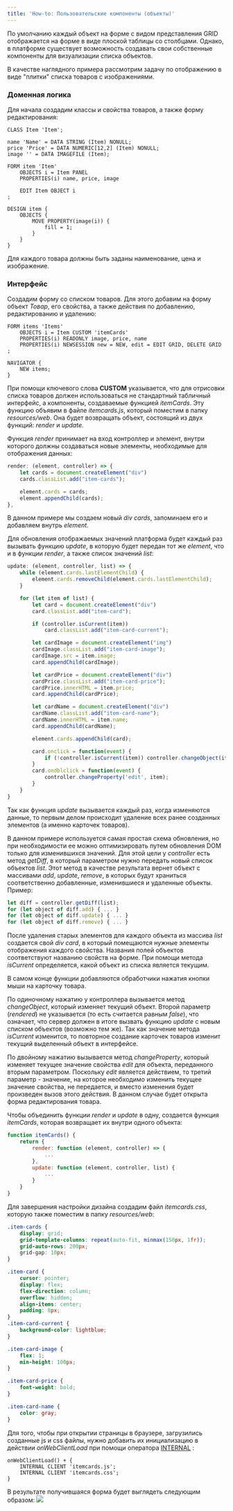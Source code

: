 ```yaml
---
title: 'How-to: Пользовательские компоненты (объекты)'
---
```


По умолчанию каждый объект на форме с видом представления GRID отображается на форме в виде плоской таблицы со столбцами.
Однако, в платформе существует возможность создавать свои собственные компоненты для визуализации списка объектов.

В качестве наглядного примера рассмотрим задачу по отображению в виде "плитки" списка товаров с изображениями.

### Доменная логика

Для начала создадим классы и свойства товаров, а также форму редактирования:

```lsf
CLASS Item 'Item';

name 'Name' = DATA STRING (Item) NONULL;
price 'Price' = DATA NUMERIC[12,2] (Item) NONULL;
image '' = DATA IMAGEFILE (Item);

FORM item 'Item'
    OBJECTS i = Item PANEL
    PROPERTIES(i) name, price, image
    
    EDIT Item OBJECT i
;

DESIGN item {
    OBJECTS {
        MOVE PROPERTY(image(i)) {
            fill = 1;
        }
    }
}
```
Для каждого товара должны быть заданы наименование, цена и изображение.

### Интерфейс

Создадим форму со списком товаров. Для этого добавим на форму объект _Товар_, его свойства, а также действия по добавлению, редактированию и удалению:
```lsf
FORM items 'Items'
    OBJECTS i = Item CUSTOM 'itemCards'
    PROPERTIES(i) READONLY image, price, name
    PROPERTIES(i) NEWSESSION new = NEW, edit = EDIT GRID, DELETE GRID
;

NAVIGATOR {
    NEW items;
}
```
При помощи ключевого слова **CUSTOM** указывается, что для отрисовки списка товаров должен использоваться не стандартный табличный интерфейс, 
а компоненты, создаваемые функцией _itemCards_. Эту функцию объявим в файле _itemcards.js_, который поместим в папку _resources/web_.
Она будет возвращать объект, состоящий из двух функций: _render_ и _update_.

Функция _render_ принимает на вход контроллер и элемент, внутри которого должны создаваться новые элементы, необходимые для отображения данных:
```js
render: (element, controller) => {
    let cards = document.createElement("div")
    cards.classList.add("item-cards");

    element.cards = cards;
    element.appendChild(cards);
},
```
В данном примере мы создаем новый _div_ _cards_, запоминаем его и добавляем внутрь _element_.

Для обновления отображаемых значений платформа будет каждый раз вызывать функцию _update_, в которую будет передан тот же _element_,
что и в функции _render_, а также список значений _list_:
```js
update: (element, controller, list) => {
    while (element.cards.lastElementChild) {
        element.cards.removeChild(element.cards.lastElementChild);
    }

    for (let item of list) {
        let card = document.createElement("div")
        card.classList.add("item-card");

        if (controller.isCurrent(item))
            card.classList.add("item-card-current");

        let cardImage = document.createElement("img")
        cardImage.classList.add("item-card-image");
        cardImage.src = item.image;
        card.appendChild(cardImage);

        let cardPrice = document.createElement("div")
        cardPrice.classList.add("item-card-price");
        cardPrice.innerHTML = item.price;
        card.appendChild(cardPrice);

        let cardName = document.createElement("div")
        cardName.classList.add("item-card-name");
        cardName.innerHTML = item.name;
        card.appendChild(cardName);

        element.cards.appendChild(card);

        card.onclick = function(event) {
            if (!controller.isCurrent(item)) controller.changeObject(item);
        }
        card.ondblclick = function(event) {
            controller.changeProperty('edit', item);
        }
    }
}
```
Так как функция _update_ вызывается каждый раз, когда изменяются данные, то первым делом происходит удаление всех ранее созданных элементов (а именно карточек товаров).

В данном примере используется самая простая схема обновления, но при необходимости ее можно оптимизировать путем обновления DOM только для изменившихся значений.
Для этой цели у _controller_ есть метод _getDiff_, в который параметром нужно передать новый список объектов _list_. 
Этот метод в качестве результата вернет объект с массивами _add_, _update_, _remove_, в которых будут храниться соответственно добавленные, изменившиеся и удаленные объекты.
Пример:
```js
let diff = controller.getDiff(list);
for (let object of diff.add) { ... }
for (let object of diff.update) { ... }
for (let object of diff.remove) { ... }
```

После удаления старых элементов для каждого объекта из массива _list_ создается свой _div_ _card_, в который помещаются нужные элементы отображения каждого свойства.
Названия полей объектов соответствуют названию свойств на форме. При помощи метода _isCurrent_ определяется, какой объект из списка является текущим.

В самом конце функции добавляются обработчики нажатия кнопки мыши на карточку товара. 

По одиночному нажатию у контроллера вызывается метод _changeObject_, 
который изменяет текущий объект. Второй параметр (_rendered_) не указывается (то есть считается равным _false_), что означает, что сервер должен в итоге вызвать функцию _update_ с новым списком объектов (возможно тем же). 
Так как значение метода _isCurrent_ изменится, то повторное создание карточек товаров изменит текущий выделенный объект в интерфейсе.

По двойному нажатию вызывается метод _changeProperty_, который изменяет текущее значение свойства _edit_ для объекта, переданного вторым параметром.
Поскольку _edit_ является действием, то третий параметр - значение, на которое необходимо изменить текущее значение свойства, не передается, и вместо изменения будет произведен вызов этого действия. 
В данном случае будет открыта форма редактирования товара.

Чтобы объединить функции _render_ и _update_ в одну, создается функция _itemCards_, которая возвращает их внутри одного объекта:
```js
function itemCards() {
    return {
        render: function (element, controller) => {
            ...
        },
        update: function (element, controller, list) {
            ...
        }
    }
}
```

Для завершения настройки дизайна создадим файл _itemcards.css_, которую также поместим в папку _resources/web_:
```css
.item-cards {
    display: grid;
    grid-template-columns: repeat(auto-fit, minmax(150px, 1fr));
    grid-auto-rows: 200px;
    grid-gap: 10px;
}

.item-card {
    cursor: pointer;
    display: flex;
    flex-direction: column;
    overflow: hidden;
    align-items: center;
    padding: 8px;
}
.item-card-current {
    background-color: lightblue;
}

.item-card-image {
    flex: 1;
    min-height: 100px;
}

.item-card-price {
    font-weight: bold;
}

.item-card-name {
    color: gray;
}
```

Для того, чтобы при открытии страницы в браузере, загрузились созданные js и css файлы, нужно добавить их инициализацию в действии _onWebClientLoad_ при помощи оператора [INTERNAL](INTERNAL_operator.md) :
```lsf
onWebClientLoad() + {
    INTERNAL CLIENT 'itemcards.js';
    INTERNAL CLIENT 'itemcards.css';
}
```

В результате получившаяся форма будет выглядеть следующим образом:
![](images/How-to_Custom_components_objects.png)